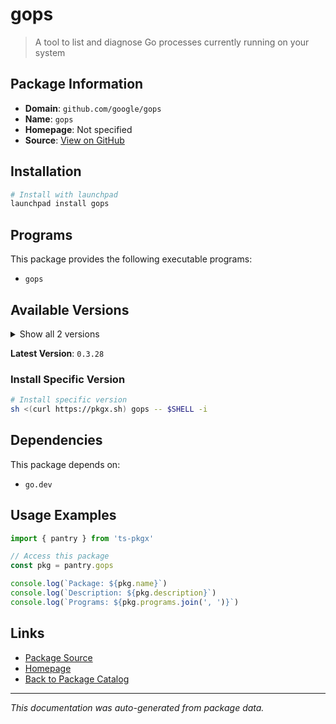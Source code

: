 # gops

> A tool to list and diagnose Go processes currently running on your system

## Package Information

- **Domain**: `github.com/google/gops`
- **Name**: `gops`
- **Homepage**: Not specified
- **Source**: [View on GitHub](https://github.com/pkgxdev/pantry/tree/main/projects/github.com/google/gops/package.yml)

## Installation

```bash
# Install with launchpad
launchpad install gops
```

## Programs

This package provides the following executable programs:

- `gops`

## Available Versions

<details>
<summary>Show all 2 versions</summary>

- `0.3.28`, `0.3.27`

</details>

**Latest Version**: `0.3.28`

### Install Specific Version

```bash
# Install specific version
sh <(curl https://pkgx.sh) gops -- $SHELL -i
```

## Dependencies

This package depends on:

- `go.dev`

## Usage Examples

```typescript
import { pantry } from 'ts-pkgx'

// Access this package
const pkg = pantry.gops

console.log(`Package: ${pkg.name}`)
console.log(`Description: ${pkg.description}`)
console.log(`Programs: ${pkg.programs.join(', ')}`)
```

## Links

- [Package Source](https://github.com/pkgxdev/pantry/tree/main/projects/github.com/google/gops/package.yml)
- [Homepage](#)
- [Back to Package Catalog](../../package-catalog.md)

---

*This documentation was auto-generated from package data.*

